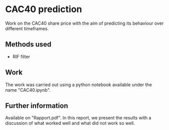 # CAC40 prediction

Work on the CAC40 share price with the aim of predicting its behaviour over different timeframes.

## Methods used

- RIF filter

## Work

The work was carried out using a python notebook available under the name "CAC40.ipynb".

## Further information

Available on "Rapport.pdf". In this report, we present the results with a discussion of what worked well and what did not work so well.
